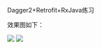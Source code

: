 
Dagger2+Retrofit+RxJava练习

效果图如下：

![](https://github.com/changeyb/SimpleMVPDemo/blob/master/screenshort%2F%E8%AF%B7%E6%B1%82%E5%A4%B1%E8%B4%A5.png)
![](https://github.com/changeyb/SimpleMVPDemo/blob/master/screenshort%2F%E8%AF%B7%E6%B1%82%E6%88%90%E5%8A%9F.png)

